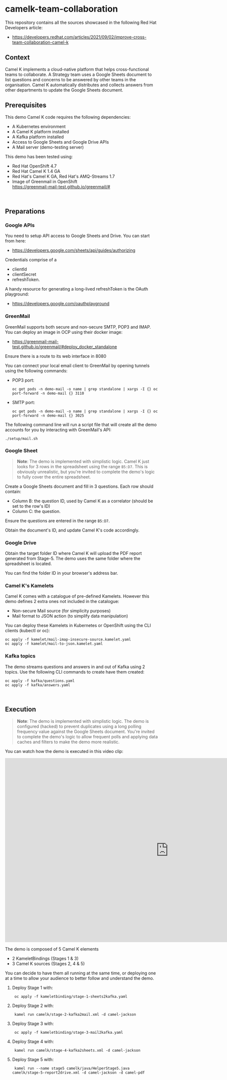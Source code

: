 # camelk-team-collaboration

This repository contains all the sources showcased in the following  Red Hat Developers article:

 - https://developers.redhat.com/articles/2021/09/02/improve-cross-team-collaboration-camel-k

## Context

Camel K implements a cloud-native platform that helps cross-functional teams to collaborate. A Strategy team uses a Google Sheets document to list questions and concerns to be answered by other teams in the organisation. Camel K automatically distributes and collects answers from other departments to update the Google Sheets document.

## Prerequisites

This demo Camel K code requires the following dependencies:

 - A Kubernetes environment
 - A Camel K platform installed
 - A Kafka platform installed
 - Access to Google Sheets and Google Drive APIs
 - A Mail server (demo-testing server)

This demo has been tested using:
 - Red Hat OpenShift 4.7
 - Red Hat Camel K 1.4 GA
 - Red Hat's Camel K GA, Red Hat's AMQ-Streams 1.7
 - Image of Greenmail in OpenShift \
    https://greenmail-mail-test.github.io/greenmail/#

</br>

## Preparations

### Google APIs

You need to setup API access to Google Sheets and Drive. You can start from here:
 - https://developers.google.com/sheets/api/guides/authorizing

Credentials comprise of a
 - clientId
 - clientSecret
 - refreshToken.
 
A handy resource for generating a long-lived refreshToken is the OAuth playground:
  - https://developers.google.com/oauthplayground

### GreenMail

GreenMail supports both secure and non-secure SMTP, POP3 and IMAP. 
You can deploy an image in OCP using their docker image:

 - https://greenmail-mail-test.github.io/greenmail/#deploy_docker_standalone

Ensure there is a route to its web interface in 8080

You can connect your local email client to GreenMail by opening tunnels using the following commands: 

 - POP3 port:
   ```
   oc get pods -n demo-mail -o name | grep standalone | xargs -I {} oc port-forward -n demo-mail {} 3110
   ```
 - SMTP port:
   ```
   oc get pods -n demo-mail -o name | grep standalone | xargs -I {} oc port-forward -n demo-mail {} 3025
   ```

The following command line will run a script file that will create all the demo accounts for you by interacting with GreenMail's API:

    ./setup/mail.sh


### Google Sheet

> **Note**: The demo is implemented with simplistic logic. Camel K just looks for 3 rows in the spreadsheet using the range `B5:D7`. This is obviously unrealistic, but you're invited to complete the demo's logic to fully cover the entire spreadsheet.

Create a Google Sheets document and fill in 3 questions. Each row should contain:
 - Column B: the question ID, used by Camel K as a correlator (should be set to the row's ID)
 - Column C: the question.

Ensure the questions are entered in the range `B5:D7`.

Obtain the document's ID, and update Camel K's code accordingly.

### Google Drive

Obtain the target folder ID where Camel K will upload the PDF report generated from Stage-5. The demo uses the same folder where the spreadsheet is located.

You can find the folder ID in your browser's address bar.


### Camel K's Kamelets

Camel K comes with a catalogue of pre-defined Kamelets. However this demo defines 2 extra ones not included in the catalogue:

 - Non-secure Mail source (for simplicity purposes)
 - Mail format to JSON action (to simplify data manipulation)

You can deploy these Kamelets in Kubernetes or OpenShift using the CLI clients (kubectl or oc):
```
oc apply -f kamelet/mail-imap-insecure-source.kamelet.yaml
oc apply -f kamelet/mail-to-json.kamelet.yaml
```

### Kafka topics

The demo streams questions and answers in and out of Kafka using 2 topics. Use the following CLI commands to create have them created:

```
oc apply -f kafka/questions.yaml
oc apply -f kafka/answers.yaml
```


</br>

## Execution

> **Note**: The demo is implemented with simplistic logic. The demo is configured (hacked) to prevent duplicates using a long polling frequency value against the Google Sheets document. You're invited to complete the demo's logic to allow frequent polls and applying data caches and filters to make the demo more realistic. 

You can watch how the demo is executed in this video clip:

<iframe width="1076" height="605" src="https://www.youtube.com/embed/c8LpWE62LTE" title="YouTube video player" frameborder="0" allow="accelerometer; autoplay; clipboard-write; encrypted-media; gyroscope; picture-in-picture" allowfullscreen></iframe>

The demo is composed of 5 Camel K elements

 - 2 KameletBindings (Stages 1 & 3)
 - 3 Camel K sources (Stages 2, 4 & 5) 

You can decide to have them all running at the same time, or deploying one at a time to allow your audience to better follow and understand the demo. 

1. Deploy Stage 1 with:

        oc apply -f kameletbinding/stage-1-sheets2kafka.yaml

2. Deploy Stage 2 with:

        kamel run camelk/stage-2-kafka2mail.xml -d camel-jackson

2. Deploy Stage 3 with:

        oc apply -f kameletbinding/stage-3-mail2kafka.yaml

2. Deploy Stage 4 with:

        kamel run camelk/stage-4-kafka2sheets.xml -d camel-jackson


2. Deploy Stage 5 with:

        kamel run --name stage5 camelk/java/HelperStage5.java camelk/stage-5-report2drive.xml -d camel-jackson -d camel-pdf

